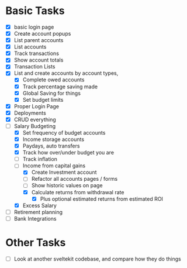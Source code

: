 # Basic Tasks
 - [x] basic login page
 - [x] Create account popups
 - [x] List parent accounts 
 - [x] List accounts
 - [x] Track transactions
 - [x] Show account totals
 - [x] Transaction Lists
 - [x] List and create accounts by account types, 
   - [x] Complete owed accounts
   - [x] Track percentage saving made
   - [x] Global Saving for things
   - [x] Set budget limits
 - [x] Proper Login Page
 - [x] Deployments
 - [x] CRUD everything
 - [ ] Salary Budgeting
   - [x] Set frequency of budget accounts
   - [x] Income storage accounts
   - [x] Paydays, auto transfers
   - [x] Track how over/under budget you are
   - [ ] Track inflation
   - [ ] Income from capital gains
     - [x] Create Investment account
     - [ ] Refactor all accounts pages / forms
     - [ ] Show historic values on page
     - [x] Calculate returns from withdrawal rate
       - [x] Plus optional estimated returns from estimated ROI
   - [x] Excess Salary
 - [ ] Retirement planning
 - [ ] Bank Integrations

# Other Tasks
 - [ ] Look at another sveltekit codebase, and compare how they do things